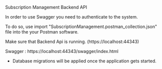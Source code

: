 Subscription Management Backend API

In order to use Swagger you need to authenticate to the system.

To do so, use import "SubscriptionManagement.postman_collection.json" file into the your Postman software.

Make sure that Backend Api is running. (https://localhost:44343)

Swagger : https://localhost:44343/swagger/index.html

* Database migrations will be applied once the application gets started.
